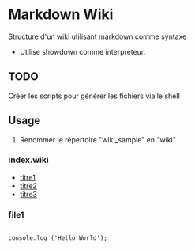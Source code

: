 # Markdown Wiki

Structure d'un wiki utilisant markdown comme syntaxe
* Utilise showdown comme interpreteur.

## TODO 

Créer les scripts pour générer les fichiers via le shell


## Usage

1. Renommer le répertoire "wiki_sample" en "wiki"

### index.wiki

* [titre1](?file1)                                 
* [titre2](?file2)                                 
* [titre3](?file3)                                 

### file1

```JS

console.log ('Hello World');

